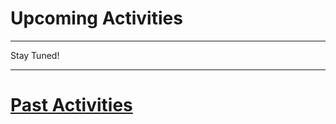 # Upcoming Activities

------

<p>
Stay Tuned!
</p>

<!--
## [[HPCSYSPROS Workshop23]](http://sighpc-syspros.org/workshops/2022/)
Held in conjunction with [[SC22]](https://sc22.supercomputing.org/)
-->

------

# [Past Activities](PastActivities.md)
